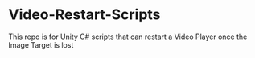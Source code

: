 # Video-Restart-Scripts
This repo is for Unity C# scripts that can restart a Video Player once the Image Target is lost
